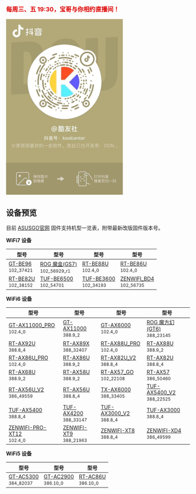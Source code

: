 ### <font color="#dd0000">每周三、五 19:30，宝哥与你相约直播间！</font><br />

<img src="./preview/douyin.png" width="320" height="480">

## 设备预览

目前 [ASUSGO官网](https://www.asusgo.com/firmware) 固件支持机型一览表，附带最新改版固件版本号。

**WiFi7 设备**

| 型号 | 型号 | 型号 | 型号 |
|------|------|------|------|
| [GT-BE96](https://www.asusgo.com/firmware/download?devicename=gt-be96&firmware=asus_official)<br><small>102_37421</small> | [ROG 魔盒(GS7)](https://www.asusgo.com/firmware/download?devicename=gs7&firmware=asus_official)<br><small>102_56929_r1</small> | [RT-BE88U](https://www.asusgo.com/firmware/download?devicename=rt-be88u&firmware=merlin)<br><small>102.4_0</small> | [RT-BE86U](https://www.asusgo.com/firmware/download?devicename=rt-be86u&firmware=merlin)<br><small>102.4_0</small> |
| [RT-BE82U](https://www.asusgo.com/firmware/download?devicename=rt-be82u&firmware=asus_official)<br><small>102_38152</small> | [TUF-BE6500](https://www.asusgo.com/firmware/download?devicename=tuf-be6500&firmware=asus_official)<br><small>102_54701</small> | [TUF-BE3600](https://www.asusgo.com/firmware/download?devicename=tuf-be3600&firmware=asus_official)<br><small>102_34193</small> | [ZENWIFI_BD4](https://www.asusgo.com/firmware/download?devicename=zenwifi_bd4&firmware=asus_official)<br><small>102_56735</small> |

**WiFi6 设备**

| 型号 | 型号 | 型号 | 型号 |
|------|------|------|------|
| [GT-AX11000_PRO](https://www.asusgo.com/firmware/download?devicename=gt-ax11000_pro&firmware=merlin)<br><small>102.4_0</small> | [GT-AX11000](https://www.asusgo.com/firmware/download?devicename=gt-ax11000&firmware=merlin)<br><small>388.9_2</small> | [GT-AX6000](https://www.asusgo.com/firmware/download?devicename=gt-ax6000&firmware=merlin)<br><small>102.4_0</small> | [ROG 魔方幻(GT6)](https://www.asusgo.com/firmware/download?devicename=gt6&firmware=asus_official)<br><small>388_23145</small> |
| [RT-AX92U](https://www.asusgo.com/firmware/download?devicename=rt-ax92u&firmware=merlin)<br><small>388.8_4</small> | [RT-AX89X](https://www.asusgo.com/firmware/download?devicename=rt-ax89x&firmware=asus_official)<br><small>388_32407</small> | [RT-AX88U_PRO](https://www.asusgo.com/firmware/download?devicename=rt-ax88u_pro&firmware=merlin)<br><small>102.4_0</small> | [RT-AX88U](https://www.asusgo.com/firmware/download?devicename=rt-ax88u&firmware=merlin)<br><small>388.9_2</small> | 
| [RT-AX86U_PRO](https://www.asusgo.com/firmware/download?devicename=rt-ax86u_pro&firmware=merlin)<br><small>102.4_0</small> | [RT-AX86U](https://www.asusgo.com/firmware/download?devicename=rt-ax86u&firmware=merlin)<br><small>388.9_2</small> | [RT-AX82U_V2](https://www.asusgo.com/firmware/download?devicename=rt-ax82u_v2&firmware=merlin)<br><small>388.8_4</small> | [RT-AX82U](https://www.asusgo.com/firmware/download?devicename=rt-ax82u&firmware=merlin)<br><small>388.8_4</small> |
| [RT-AX68U](https://www.asusgo.com/firmware/download?devicename=rt-ax68u&firmware=merlin)<br><small>388.9_2</small> | [RT-AX58U](https://www.asusgo.com/firmware/download?devicename=rt-ax58u&firmware=merlin)<br><small>388.9_2</small> | [RT-AX57_GO](https://www.asusgo.com/firmware/download?devicename=rt-ax57_go&firmware=asus_official)<br><small>102_22108</small> | [RT-AX57](https://www.asusgo.com/firmware/download?devicename=rt-ax57&firmware=asus_official)<br><small>386_50460</small> |
| [RT-AX56U_V2](https://www.asusgo.com/firmware/download?devicename=rt-ax56u_v2&firmware=asus_official)<br><small>386_49559</small> | [RT-AX56U](https://www.asusgo.com/firmware/download?devicename=rt-ax56u&firmware=merlin)<br><small>388.8_4</small> | [TX-AX6000](https://www.asusgo.com/firmware/download?devicename=tx-ax6000&firmware=asus_official)<br><small>388_33405</small> | [TUF-AX5400_V2](https://www.asusgo.com/firmware/download?devicename=tuf-ax5400_v2&firmware=asus_official)<br><small>388_22525</small> |
| [TUF-AX5400](https://www.asusgo.com/firmware/download?devicename=tuf-ax5400&firmware=merlin)<br><small>388.8_4</small> | [TUF-AX4200](https://www.asusgo.com/firmware/download?devicename=tuf-ax4200&firmware=asus_official)<br><small>388_33147</small> | [TUF-AX3000_V2](https://www.asusgo.com/firmware/download?devicename=tuf-ax3000_v2&firmware=merlin)<br><small>388.8_4</small> | [TUF-AX3000](https://www.asusgo.com/firmware/download?devicename=tuf-ax3000&firmware=merlin)<br><small>388.8_4</small> |
| [ZENWIFI-PRO-XT12](https://www.asusgo.com/firmware/download?devicename=zenwifi-pro-xt12&firmware=merlin)<br><small>102.4_0</small> | [ZENWIFI-XT9](https://www.asusgo.com/firmware/download?devicename=zenwifi-xt9&firmware=asus_official)<br><small>388_21963</small> | [ZENWIFI-XT8](https://www.asusgo.com/firmware/download?devicename=zenwifi-xt8&firmware=merlin)<br><small>388.8_4</small> | [ZENWIFI-XD4](https://www.asusgo.com/firmware/download?devicename=zenwifi-xd4&firmware=asus_official)<br><small>386_49599</small> | 


**WiFi5 设备**

| 型号 | 型号 | 型号 |
|------|------|------|
| [GT-AC5300](https://www.asusgo.com/firmware/download?devicename=gt-ac5300&firmware=asus_official)<br><small>384_82037</small> | [GT-AC2900](https://www.asusgo.com/firmware/download?devicename=gt-ac2900&firmware=merlin)<br><small>386.10_0</small> | [RT-AC86U](https://www.asusgo.com/firmware/download?devicename=rt-ac86u&firmware=merlin)<br><small>386.10_0</small> |
